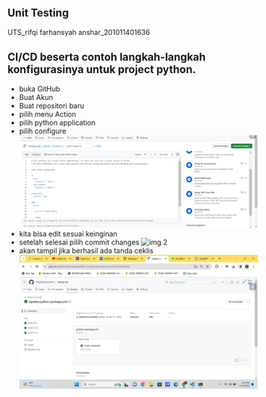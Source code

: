 ## Unit Testing
UTS_rifqi farhansyah anshar_201011401636

## CI/CD beserta contoh langkah-langkah konfigurasinya untuk project python.
- buka GitHub
- Buat Akun
- Buat repositori baru
- pilih menu Action
- pilih python application
- pilih configure
![img 1](python.png)
- kita bisa edit sesuai keinginan
- setelah selesai pilih commit changes
![img 2](rawsrun.png) 
- akan tampil jika berhasil ada tanda ceklis
![img 3](berhasil.png)


